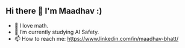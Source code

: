 ## Hi there 👋 I'm Maadhav :)

- 🖤 I love math.
- 🌱 I’m currently studying AI Safety.
- 📫 How to reach me: https://www.linkedin.com/in/maadhav-bhatt/

<!--
**MaadhavBhatt/MaadhavBhatt** is a ✨ _special_ ✨ repository because its `README.md` (this file) appears on your GitHub profile.

Here are some ideas to get you started:

- 🔭 I’m currently working on ...
- 🌱 I’m currently learning ...
- 👯 I’m looking to collaborate on ...
- 🤔 I’m looking for help with ...
- 💬 Ask me about ...
- 📫 How to reach me: ...
- 😄 Pronouns: ...
- ⚡ Fun fact: ...
-->
